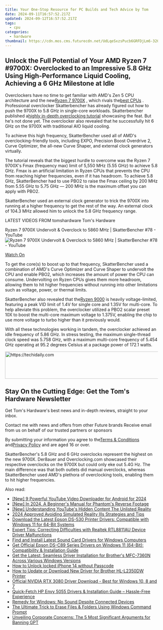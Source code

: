 ```yaml
---
title: Your One-Stop Resource for PC Builds and Tech Advice by Tom
date: 2024-09-11T16:57:52.217Z
updated: 2024-09-12T16:57:52.217Z
tags:
  - cpu
categories:
  - hardware
thumbnail: https://cdn.mos.cms.futurecdn.net/UdLqeSxzsPucb6GRFDjLm6-320-80.jpg
---
```


## Unlock the Full Potential of Your AMD Ryzen 7 #9700X: Overclocked to an Impressive 5.8 GHz Using High-Performance Liquid Cooling, Achieving a 6 GHz Milestone at Idle

Overclockers have no time to get familiar with AMD's Zen 5 CPU architecture and the new[Ryzen 7 9700X](https://www.tomshardware.com/pc-components/cpus/amd-ryzen-5-9600x-cpu-review) , which rivals the[best CPUs](https://www.tomshardware.com/reviews/best-cpus,3986.html) . Professional overclocker Skatterbencher has already figured out how to push the 9700X to 5.8 GHz in single-core workloads. Skatterbencher published a[highly in-depth overclocking tutorial](https://skatterbencher.com/2024/08/07/skatterbencher-78-ryzen-7-9700x-overclocked-to-5860-mhz/) showcasing the feat. But he's not done yet. The overclocker also revealed that he successfully hit 6 GHz on the 9700X with traditional AIO liquid cooling.

 To achieve this high frequency, SkatterBencher used all of AMD's overclocking-friendly tools, including EXPO, Precision Boost Overdrive 2, Curve Optimizer, the all-new Curve Shaper, and external clock generators virtually.

 The tutorial reveals that the biggest hurdle to overcome was the Ryzen 7 9700X's Fmax (frequency max) limit of 5,550 MHz (5.55 GHz) to achieve 5.8 GHz. Fmax is an artificial limitation in Ryzen CPUs that prevents the CPU from reaching higher frequencies, even if it has headroom. To achieve 5.8 GHz, SkatterBencher had to use PBO2 to raise the Fmax ceiling by 200 MHz from 5.55 GHz to 5.75 GHz — 200 MHz is the maximum offset you can apply with PBO2\.

 SkatterBencher used an external clock generator to trick the 9700X into running at a higher frequency to get the rest of the way. An external clock of 104.3 MHz allowed him to unlock the 5.8 GHz frequency range.

 LATEST VIDEOS FROM tomshardware Tom's Hardware

 Ryzen 7 9700X Undervolt & Overclock to 5860 MHz | SkatterBencher #78 - YouTube ![Ryzen 7 9700X Undervolt & Overclock to 5860 MHz | SkatterBencher #78 - YouTube](https://img.youtube.com/vi/3GV7q6CV7GY/maxresdefault.jpg)

[Watch On](https://youtu.be/3GV7q6CV7GY)

 To get the core(s) to boost up to that frequency, SkatterBencher used a combination of AMD's Curve Optimizer and Curve Shaper to undervolt the CPU and enable PBO2, which increases the amount of power the CPU can consume. Undervolting on Ryzen CPUs gives them more headroom, allowing them to hit higher frequencies without running into other limitations such as voltage, power, or thermal limits.

 SkatterBencher also revealed that the[Ryzen 9000](https://www.tomshardware.com/pc-components/cpus/amd-announces-zen-5-ryzen-9000-processors-launches-in-july-four-new-ryzen-9-7-and-5-processors-with-a-16-ipc-improvement) is heavily voltage-limited, featuring a peak VID limit of 1.4V for single core and 1.35V for multi-core. To help alleviate this problem, the overclocker utilized a PBO2 scalar preset 10X to boost the multi-core maximum voltage to 1.375V, enabling the chip to use more voltage to turbo higher than it previously would.

 With all these technologies working in tandem, the overclocker achieved an idle frequency of 5.86 GHz. In stress testing, the maximum single-thread clock speed was 5.758 GHz, with a maximum multi-core frequency of 5.454 GHz operating at 95.2 degrees Celsius at a package power of 172.1 watts.

<!-- affiliate ads begin -->
<a href="https://zebaoaffiliateprogram.pxf.io/c/5597632/2137975/21526" target="_top" id="2137975">
  <img src="//a.impactradius-go.com/display-ad/21526-2137975" border="0" alt="https://techidaily.com" width="728" height="90"/>
</a>
<img height="0" width="0" src="https://zebaoaffiliateprogram.pxf.io/i/5597632/2137975/21526" style="position:absolute;visibility:hidden;" border="0" />
<!-- affiliate ads end -->

## Stay On the Cutting Edge: Get the Tom's Hardware Newsletter

 Get Tom's Hardware's best news and in-depth reviews, straight to your inbox.

 Contact me with news and offers from other Future brands  Receive email from us on behalf of our trusted partners or sponsors

 By submitting your information you agree to the[Terms & Conditions](https://futureplc.com/terms-conditions/) and[Privacy Policy](https://futureplc.com/privacy-policy/) and are aged 16 or over.

 SkatterBencher's 5.8 GHz and 6 GHz overclocks represent the highest on the new 9700X. Der8auer and Overclocking.com showcased their respective overclocks on the 9700X but could only eke out 5.4G Hz. The main difference was that both outlets did manual overclocks, whereas SkatterBencher used AMD's plethora of overclocking tools, enabling them to hit higher frequencies.

<ins class="adsbygoogle"
     style="display:block"
     data-ad-format="autorelaxed"
     data-ad-client="ca-pub-7571918770474297"
     data-ad-slot="1223367746"></ins>

<ins class="adsbygoogle"
     style="display:block"
     data-ad-client="ca-pub-7571918770474297"
     data-ad-slot="8358498916"
     data-ad-format="auto"
     data-full-width-responsive="true"></ins>

<span class="atpl-alsoreadstyle">Also read:</span>
<div><ul>
<li><a href="https://youtube-zero.techidaily.com/-powerful-youtube-video-downloader-for-android-for-2024/"><u>[New] 9 Powerful YouTube Video Downloader for Android for 2024</u></a></li>
<li><a href="https://article-helps.techidaily.com/new-in-2024-a-beginners-manual-for-phantoms-reverse-footage/"><u>[New] In 2024, A Beginner's Manual for Phantom's Reverse Footage</u></a></li>
<li><a href="https://facebook-video-footage.techidaily.com/new-understanding-youtubes-hidden-content-the-unlisted-reality/"><u>[New] Understanding YouTube's Hidden Content The Unlisted Reality</u></a></li>
<li><a href="https://extra-resources.techidaily.com/2024-approved-avoiding-simulated-reality-ills-strategies-and-tips/"><u>2024 Approved Avoiding Simulated Reality Ills Strategies and Tips</u></a></li>
<li><a href="https://hardware-updates.techidaily.com/download-the-latest-epson-ds-530-printer-drivers-compatible-with-windows-11-for-64-bit-systems/"><u>Download the Latest Epson DS-530 Printer Drivers: Compatible with Windows 11 for 64-Bit Systems</u></a></li>
<li><a href="https://hardware-updates.techidaily.com/expert-tips-correcting-difficulties-with-realtek-rtl8811au-device-driver-malfunctions/"><u>Expert Tips: Correcting Difficulties with Realtek RTL8811AU Device Driver Malfunctions</u></a></li>
<li><a href="https://hardware-updates.techidaily.com/find-and-install-latest-sound-card-drivers-for-windows-computers/"><u>Find and Install Latest Sound Card Drivers for Windows Computers</u></a></li>
<li><a href="https://hardware-updates.techidaily.com/get-official-epson-ds-c89-series-drivers-on-windows-11-64-bit-compatibility-and-installation-guide/"><u>Get Official Epson DS-C89 Series Drivers on Windows 11 (64-Bit): Compatibility & Installation Guide</u></a></li>
<li><a href="https://win-dash.techidaily.com/get-the-latest-seamless-driver-installation-for-brothers-mfc-7360n-across-various-windows-versions/"><u>Get the Latest: Seamless Driver Installation for Brother's MFC-7360N Across Various Windows Versions</u></a></li>
<li><a href="https://review-topics.techidaily.com/how-to-unlock-locked-iphone-14-without-passcode-by-drfone-ios-unlock-ios-unlock/"><u>How to Unlock locked iPhone 14 without Passcode</u></a></li>
<li><a href="https://hardware-updates.techidaily.com/how-to-update-or-download-new-driver-for-brother-hl-l2350dw-printer/"><u>How to Update or Download New Driver for Brother HL-L2350DW Printer</u></a></li>
<li><a href="https://hardware-updates.techidaily.com/official-nvidia-rtx-3080-driver-download-best-for-windows-10-8-and-7/"><u>Official NVIDIA RTX 3080 Driver Download - Best for Windows 10, 8 and 7</u></a></li>
<li><a href="https://hardware-updates.techidaily.com/quick-fetch-hp-envy-5055-drivers-and-installation-guide-hassle-free-experience/"><u>Quick-Fetch HP Envy 5055 Drivers & Installation Guide – Hassle-Free Experience</u></a></li>
<li><a href="https://windows11.techidaily.com/remedy-for-windows-no-sound-despite-connected-devices/"><u>Remedy for Windows: No Sound Despite Connected Devices</u></a></li>
<li><a href="https://win-forum.techidaily.com/the-ultimate-trick-to-erase-files-and-folders-using-windows-command-prompt/"><u>The Ultimate Trick to Erase Files & Folders Using Windows Command Prompt</u></a></li>
<li><a href="https://tech-hub.techidaily.com/unveiling-corporate-concerns-the-5-most-significant-arguments-for-banning-gpt/"><u>Unveiling Corporate Concerns: The 5 Most Significant Arguments for Banning GPT</u></a></li>
</ul></div>

